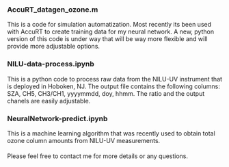 ### AccuRT_datagen_ozone.m
This is a code for simulation automatization. Most recently its been used with AccuRT to create training data for my neural network.
A new, python version of this code is under way that will be way more flexible and will provide more adjustable options.

### NILU-data-process.ipynb
This is a python code to process raw data from the NILU-UV instrument that is deployed in Hoboken, NJ. The output file contains the following columns: 
SZA, CH5, CH3/CH1, yyyymmdd, doy, hhmm.  The ratio and the output chanels are easily adjustable.

### NeuralNetwork-predict.ipynb
This is a machine learning algorithm that was recently used to obtain total ozone column amounts from NILU-UV measurements.

####
Please feel free to contact me for more details or any questions.

